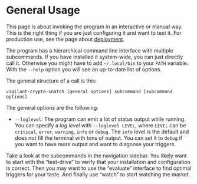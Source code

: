 # General Usage

This page is about invoking the program in an interactive or manual way. This is the right thing if you are just configuring it and want to test it. For production use, see the page about [deployment](../deployment.md).

The program has a hierarchical command line interface with multiple subcommands. If you have installed it system-wide, you can just directly call it. Otherwise you might have to add `~/.local/bin` to your `PATH` variable. With the `--help` option you will see an up-to-date list of options.

The general structure of a call is this:

```
vigilant-crypto-snatch [general options] subcommand [subcommand options]
```

The general options are the following:

- `--loglevel`: The program can emit a lot of status output while running. You can specify a *log level* with `--loglevel LEVEL`, where `LEVEL` can be `critical`, `error`, `warning`, `info` or `debug`. The `info` level is the default and does not fill the terminal with tons of output. You can set it to `debug` if you want to have more output and want to diagnose your triggers.

Take a look at the subcommands in the navigation sidebar. You likely want to start with the “test-drive” to verify that your installation and configuration is correct. Then you may want to use the “evaluate” interface to find optimal triggers for your taste. And finally use “watch” to start watching the market.